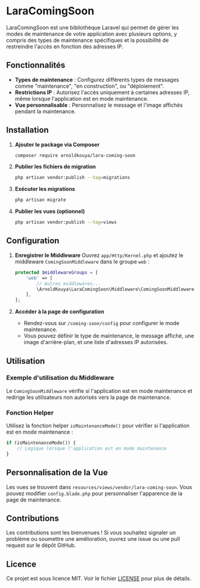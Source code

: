 
# LaraComingSoon

LaraComingSoon est une bibliothèque Laravel qui permet de gérer les modes de maintenance de votre application avec plusieurs options, y compris des types de maintenance spécifiques et la possibilité de restreindre l'accès en fonction des adresses IP.

## Fonctionnalités

- **Types de maintenance** : Configurez différents types de messages comme "maintenance", "en construction", ou "déploiement".
- **Restrictions IP** : Autorisez l'accès uniquement à certaines adresses IP, même lorsque l'application est en mode maintenance.
- **Vue personnalisable** : Personnalisez le message et l'image affichés pendant la maintenance.

## Installation

1. **Ajouter le package via Composer**
   ```bash
   composer require arnoldkouya/lara-coming-soon
   ```

2. **Publier les fichiers de migration**
   ```bash
   php artisan vendor:publish --tag=migrations
   ```

3. **Exécuter les migrations**
   ```bash
   php artisan migrate
   ```

4. **Publier les vues (optionnel)**
   ```bash
   php artisan vendor:publish --tag=views
   ```

## Configuration

1. **Enregistrer le Middleware**
   Ouvrez `app/Http/Kernel.php` et ajoutez le middleware `ComingSoonMiddleware` dans le groupe `web` :
   ```php
   protected $middlewareGroups = [
       'web' => [
           // Autres middlewares...
           \ArnoldKouya\LaraComingSoon\Middleware\ComingSoonMiddleware::class,
       ],
   ];
   ```

2. **Accéder à la page de configuration**
    - Rendez-vous sur `/coming-soon/config` pour configurer le mode maintenance.
    - Vous pouvez définir le type de maintenance, le message affiché, une image d'arrière-plan, et une liste d'adresses IP autorisées.

## Utilisation

### Exemple d'utilisation du Middleware

Le `ComingSoonMiddleware` vérifie si l'application est en mode maintenance et redirige les utilisateurs non autorisés vers la page de maintenance.

### Fonction Helper

Utilisez la fonction helper `isMaintenanceMode()` pour vérifier si l'application est en mode maintenance :
```php
if (isMaintenanceMode()) {
    // Logique lorsque l'application est en mode maintenance
}
```

## Personnalisation de la Vue

Les vues se trouvent dans `resources/views/vendor/lara-coming-soon`. Vous pouvez modifier `config.blade.php` pour personnaliser l'apparence de la page de maintenance.

## Contributions

Les contributions sont les bienvenues ! Si vous souhaitez signaler un problème ou soumettre une amélioration, ouvrez une issue ou une pull request sur le dépôt GitHub.

## Licence

Ce projet est sous licence MIT. Voir le fichier [LICENSE](LICENSE) pour plus de détails.
